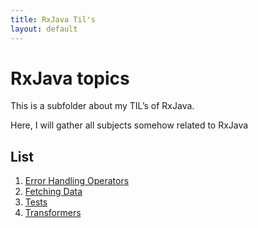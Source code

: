 ```yaml
---
title: RxJava Til's
layout: default
---
```


# RxJava topics

This is a subfolder about my TIL’s of RxJava.

Here, I will gather all subjects somehow related to RxJava

## List

1. [Error Handling Operators](/rxjava/error-handling-operators.md)
2. [Fetching Data](/rxjava/fetch-data.md)
3. [Tests](/rxjava/test.md)
4. [Transformers](/rxjava/transformers.md)
